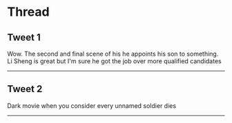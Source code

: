 # Thread

## Tweet 1

Wow. The second and final scene of his he appoints his son to something. Li Sheng is great but I'm sure he got the job over more qualified candidates

---

## Tweet 2

Dark movie when you consider every unnamed soldier dies

---

